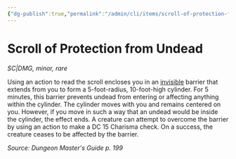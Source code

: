 ```yaml
---
{"dg-publish":true,"permalink":"/admin/cli/items/scroll-of-protection-from-undead/","tags":["compendium/src/5e/dmg","item/gear/sc-dmg","item/rarity/rare","item/tier/minor"],"updated":"2025-01-11T15:32:20.159+00:00"}
---
```


# Scroll of Protection from Undead
*SC|DMG, minor, rare*  


Using an action to read the scroll encloses you in an [invisible](/3-Mechanics/CLI/rules/conditions.md#invisible) barrier that extends from you to form a 5-foot-radius, 10-foot-high cylinder. For 5 minutes, this barrier prevents undead from entering or affecting anything within the cylinder. The cylinder moves with you and remains centered on you. However, if you move in such a way that an undead would be inside the cylinder, the effect ends. A creature can attempt to overcome the barrier by using an action to make a DC 15 Charisma check. On a success, the creature ceases to be affected by the barrier.

*Source: Dungeon Master's Guide p. 199*